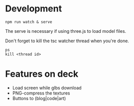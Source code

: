 # Development

```
npm run watch & serve
```

The serve is necessary if using three.js to load model files.

Don't forget to kill the tsc watcher thread when you're done.

```
ps
kill <thread id>
```

# Features on deck

* Load screen while glbs download
* PNG-compress the textures
* Buttons to (blog|code|art)